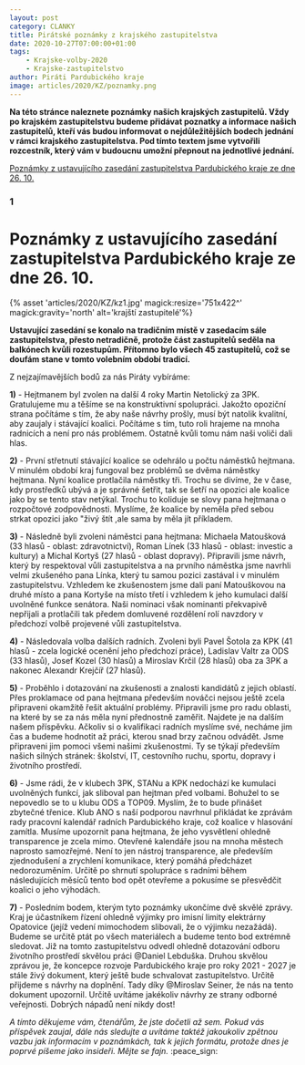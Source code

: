 ```yaml
---
layout: post
category: CLANKY
title: Pirátské poznámky z krajského zastupitelstva
date: 2020-10-27T07:00:00+01:00
tags:
    - Krajske-volby-2020
    - Krajske-zastupitelstvo
author: Piráti Pardubického kraje
image: articles/2020/KZ/poznamky.png
---
```

**Na této stránce naleznete poznámky našich krajských zastupitelů. Vždy po krajském zastupitelstvu budeme přidávat poznatky a informace našich zastupitelů, kteří vás budou informovat o nejdůležitějších bodech jednání v rámci krajského zastupitelstva. Pod tímto textem jsme vytvořili rozcestník, který vám v budoucnu umožní přepnout na jednotlivé jednání.**

[Poznámky z ustavujícího zasedání zastupitelstva Pardubického kraje ze dne 26. 10.](###1)

### 1
# Poznámky z ustavujícího zasedání zastupitelstva Pardubického kraje ze dne 26. 10.

{% asset 'articles/2020/KZ/kz1.jpg' magick:resize='751x422^' magick:gravity='north' alt='krajští zastupitelé'%}

**Ustavující zasedání se konalo na tradičním místě v zasedacím sále zastupitelstva, přesto netradičně, protože část zastupitelů seděla na balkónech kvůli rozestupům. Přítomno bylo všech 45 zastupitelů, což se doufám stane v tomto volebním období tradicí.**

Z nejzajímavějších bodů za nás Piráty vybíráme:

**1)** - Hejtmanem byl zvolen na další 4 roky Martin Netolický za 3PK. Gratulujeme mu a těšíme se na konstruktivní spolupráci. Jakožto opoziční strana počítáme s tím, že aby naše návrhy prošly, musí být natolik kvalitní, aby zaujaly i stávající koalici. Počítáme s tím, tuto roli hrajeme na mnoha radnicích a není pro nás problémem. Ostatně kvůli tomu nám naši voliči dali hlas.

**2)** - První střetnutí stávající koalice se odehrálo u počtu náměstků hejtmana. V minulém období kraj fungoval bez problémů se dvěma náměstky hejtmana. Nyní koalice protlačila náměstky tři. Trochu se divíme, že v čase, kdy prostředků ubývá a je správné šetřit, tak se šetří na opozici ale koalice jako by se tento stav netýkal. Trochu to koliduje se slovy pana hejtmana o rozpočtové zodpovědnosti. Myslíme, že koalice by neměla před sebou strkat opozici jako "živý štít ,ale sama by měla jít příkladem.

**3)** - Následně byli zvoleni náměstci pana hejtmana: Michaela Matoušková (33 hlasů - oblast: zdravotnictví), Roman Línek (33 hlasů - oblast: investic a kultury) a Michal Kortyš (27 hlasů - oblast dopravy). Připravili jsme návrh, který by respektoval vůli zastupitelstva a na prvního náměstka jsme navrhli velmi zkušeného pana Línka, který tu samou pozici zastával i v minulém zastupitelstvu. Vzhledem ke zkušenostem jsme dali paní Matouškovou na druhé místo a pana Kortyše na místo třetí i vzhledem k jeho kumulaci další uvolněné funkce senátora. Naši nominaci však nominanti překvapivě nepřijali a protlačili tak předem domluvené rozdělení rolí navzdory v předchozí volbě projevené vůli zastupitelstva.

**4)** - Následovala volba dalších radních. Zvoleni byli Pavel Šotola za KPK (41 hlasů - zcela logické ocenění jeho předchozí práce), Ladislav Valtr za ODS (33 hlasů), Josef Kozel (30 hlasů) a Miroslav Krčil (28 hlasů) oba za 3PK a nakonec Alexandr Krejčíř (27 hlasů).

**5)** - Proběhlo i dotazování na zkušenosti a znalosti kandidátů z jejich oblastí. Přes proklamace od pana hejtmana především nováčci nejsou ještě zcela připraveni okamžitě řešit aktuální problémy. Připravili jsme pro radu oblasti, na které by se za nás měla nyní přednostně zaměřit. Najdete je na dalším našem příspěvku. Ačkoliv si o kvalifikaci radních myslíme své, necháme jim čas a budeme hodnotit až práci, kterou snad brzy začnou odvádět. Jsme připraveni jim pomoci všemi našimi zkušenostmi. Ty se týkají především našich silných stránek: školství, IT, cestovního ruchu, sportu, dopravy i životního prostředí.

**6)** - Jsme rádi, že v klubech 3PK, STANu a KPK nedochází ke kumulaci uvolněných funkcí, jak sliboval pan hejtman před volbami. Bohužel to se nepovedlo se to u klubu ODS a TOP09. Myslím, že to bude přinášet zbytečné třenice. Klub ANO s naší podporou navrhnul přikládat ke zprávám rady pracovní kalendář radních Pardubického kraje, což koalice v hlasování zamítla. Musíme upozornit pana hejtmana, že jeho vysvětlení ohledně transparence je zcela mimo. Otevřené kalendáře jsou na mnoha městech naprosto samozřejmé. Není to jen nástroj transparence, ale především zjednodušení a zrychlení komunikace, který pomáhá předcházet nedorozuměním. Určitě po shrnutí spolupráce s radními během následujících měsíců tento bod opět otevřeme a pokusíme se přesvědčit koalici o jeho výhodách.

**7)** - Posledním bodem, kterým tyto poznámky ukončíme dvě skvělé zprávy. Kraj je účastníkem řízení ohledně výjimky pro imisní limity elektrárny Opatovice (jejíž vedení mimochodem slibovali, že o výjimku nezažádá). Budeme se určitě ptát po všech materiálech a budeme tento bod extrémně sledovat. Již na tomto zastupitelstvu odvedl ohledně dotazování odboru životního prostředí skvělou práci @Daniel Lebduška. Druhou skvělou zprávou je, že koncepce rozvoje Pardubického kraje pro roky 2021 - 2027 je stále živý dokument, který ještě bude schvalovat zastupitelstvo. Určitě přijdeme s návrhy na doplnění. Tady díky @Miroslav Seiner, že nás na tento dokument upozornil. Určitě uvítáme jakékoliv návrhy ze strany odborné veřejnosti. Dobrých nápadů není nikdy dost!

*A tímto děkujeme vám, čtenářům, že jste dočetli až sem. Pokud vás příspěvek zaujal, dále nás sledujte a uvítáme taktéž jakoukoliv zpětnou vazbu jak informacím v poznámkách, tak k jejich formátu, protože dnes je poprvé píšeme jako insideři. Mějte se fajn.* :peace_sign:


